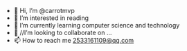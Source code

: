 - 👋 Hi, I’m @carrotmvp
- 👀 I’m interested in reading
- 🌱 I’m currently learning computer science and technology
- 💞️ //I’m looking to collaborate on ...
- 📫 How to reach me 2533161109@qq.com

<!---
carrotmvp/carrotmvp is a ✨ special ✨ repository because its `README.md` (this file) appears on your GitHub profile.
You can click the Preview link to take a look at your changes.
--->
